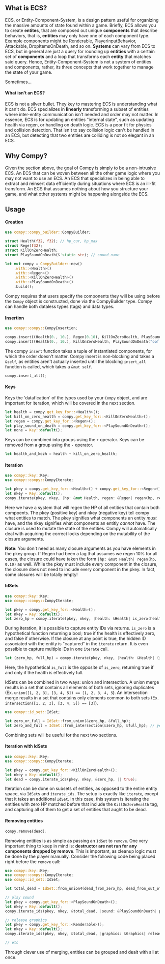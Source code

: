 ## What is ECS?
ECS, or Entity-Component-System, is a design pattern useful for organizing the massive amounts of state found within a game. Briefly, ECS allows you to create **entites**, that are composed out unique **components** that describe behaviors, that is, **entities** may only have one of each component type. Example components might be Renderable, PlayerInputBehavior, Attackable, DropItemsOnDeath, and so on. **Systems** can vary from ECS to ECS, but in general are just a query for rounding up **entities** with a certain set of **components** and a loop that transforms each **entity** that matches said query. Hence, Entity-Component-System is not a system of entities and components, rather, its three concepts that work together to manage the state of your game. 

Sometimes...

#### What isn't an ECS?
ECS is not a silver bullet. They key to mastering ECS is understanding what it can't do. ECS specializes in **linearly** transforming a subset of entities where inter-entity communication isn't needed and order may not matter. In essence, ECS is for updating an entities "internal state", such as updating health via regen, or handling on death logic. ECS is a poor fit for physics and collision detection. That isn't to say collision logic can't be handled in an ECS, but detecting that two entities are colliding is not so elegant in an ECS. 

## Why Compy?
Given the section above, the goal of Compy is simply to be a non-intrusive ECS. An ECS that can be woven between all the other game logic where you may not want to use an ECS. An ECS that specializes in being able to extract and reinsert data efficiently during situations where ECS is an ill-fit transform. An ECS that assumes nothing about how you structure your game, and what other systems might be happening alongside the ECS.

## Usage

#### Creation
```Rust
use compy::compy_builder::CompyBuilder;

struct Health(f32, f32); // hp_cur, hp_max
struct Rege(f32);
struct KillOnZeroHealth;
struct PlaySoundOnDeath(&'static str); // sound_name

let mut compy = CompyBuilder::new()
	.with::<Health>()
	.with::<Regen>()
	.with::<KillOnZeroHealth>()
	.with::<PlaySoundOnDeath>()
	.build();
```
Compy requires that users specify the components they will be using before the ``Compy`` object is constructed, done via the CompyBuilder type. Compy can handle both dataless types (tags) and data types.

#### Insertion
```Rust
use compy::compy::CompyInsertion;

compy.insert((Health(0., 10.), Regen(0.10), KillOnZeroHealth, PlaySoundOnDeath("oof.ogg")));
compy.insert((Health(0., 10.), KillOnZeroHealth, PlaySoundOnDeath("oof.ogg")));
```
The compy ``insert`` function takes a tuple of instantiated components, for which the order doesn't matter. Compy insert is non-blocking and takes a ``&self``, as entities aren't actually inserted until the blocking ``insert_all`` function is called, which takes a ``&mut self``.
```Rust
compy.insert_all();
```

#### Keys
Keys the 'datafication' of the types used by your ``Compy`` object, and are important for iteration, which will be covered in the next section.
```Rust
let health = compy.get_key_for::<Health>();
let kill_on_zero_health = compy.get_key_for::<KillOnZeroHealth>();
let regen = compy.get_key_for::<Regen>();
let play_sound_on_death = compy.get_key_for::<PlaySoundOnDeath>();
let none = Key::default();
```
Keys can be combined into groups using the ``+`` operator. Keys can be removed from a group using the ``-`` operator.
```Rust
let health_and_kozh = health + kill_on_zero_health;
```

#### Iteration
```Rust
use compy::key::Key;
use compy::compy::CompyIterate;

let pkey = compy.get_key_for::<Health>() + compy.get_key_for::<Regen>();
let nkey = Key::default();
compy.iterate(pkey, nkey, |hp: &mut Health, regen: &Regen| regen(hp, regen));
```
Here we have a system that will regen the HP of all entities that contain both compoents. The pkey (positive key) and nkey (negative key) tell compy what entities to match. The pkey signifies what components an entity *must* have, and the nkey signifies what components an entitiy *cannot* have. The closure is used to mutate the state of the entities. Compy will automatically deal with acquiring the correct locks depending on the mutability of the closure arguments. 

**Note:** You don't need as many closure arguments as you have elements in the pkey group. If Regen had been a tag that assumes we regen 10% for all cases, the closure could have taken the form ``|hp: &mut Health| regen(hp, 0.10)`` as well. While the pkey must include every component in the closure, the closure does not need to include every component in the pkey. In fact, some closures will be totally empty!

#### IdSets
```Rust
use compy::key::Key;
use compy::compy::CompyIterate;

let pkey = compy.get_key_for::<Health>();
let nkey = Key::default();
let zero_hp = compy.iterate(pkey, nkey, |health: &Health| is_zero(health));
```
During iteration, it is possible to capture entity IDs via returns. ``is_zero`` is a hypothetical function returning a bool; true if the health is effectively zero, and false if otherwise. If the closure at any point is true, the hidden ID associated with the entity is "captured" in the ``iterate`` return. It is even possible to capture multiple IDs in one ``iterate`` call.
```Rust
let (zero_hp, full_hp) = compy.iterate(pkey, nkey, |health: &Health| (is_zero(health), is_full(health)));
```
Here, the hypothetical ``is_full`` is the opposite of ``is_zero``, returning true if and only if the health is effectively full.

IdSets can be combined in two ways: union and intersection. A union merge results in a set that contains all elements of both sets, ignoring duplicates (Ex. ``union([1, 2, 3], [3, 4, 5]) == [1, 2, 3, 4, 5``). An intersection merge results in a set that contains only elements common to both sets (Ex. ``intersection([1, 2, 3], [3, 4, 5]) == [3]``).
```Rust
use compy::id_set::IdSet;

let zero_or_full = IdSet::from_union(&zero_hp, &full_hp);
let zero_and_full = IdSet::from_intersection(&zero_hp, &full_hp); // yes, this set will always be empty
``` 
Combining sets will be useful for the next two sections.


#### Iteration with IdSets
```Rust
use compy::key::Key;
use compy::compy::CompyIterate;

let pkey = compy.get_key_for::<KillOnZeroHealth>();
let nkey = Key::default();
let dead = compy.iterate_ids(pkey, nkey, &zero_hp, || true);
```
Iteration can be done on subsets of entities, as opposed to the entire entity space, via ``IdSet``s and ``iterate_ids``. The setup is exactly like ``iterate``, except that it takes an additional ``IdSet``. In this case, this system is iterating the entities with zero HP matched before that include the ``KillOnZeroHealth`` tag, and capturing all of them to get a set of entities that aught to be dead. 

#### Removing entities
```Rust
compy.remove(dead);
```
Removing entities is as simple as passing an ``IdSet`` to ``remove``. One very important thing to keep in mind is: **destructor are not run for any components dropped by remove**. This is important, as cleanup logic must be done by the player manually. Consider the following code being placed right before the ``remove`` call:
```Rust
use compy::key::Key;
use compy::compy::CompyIterate;
use compy::id_set::IdSet;

let total_dead = IdSet::from_union4(dead_from_zero_hp, dead_from_out_of_bounds, dead_from_disease, dead_from_etc);

// play sound
let pkey = compy.get_key_for::<PlaySoundOnDeath>();
let nkey = Key::default();
compy.iterate_ids(pkey, nkey, &total_dead, |sound: &PlaySoundOnDeath| play_sound(sound));

// release graphics
let pkey = compy.get_key_for::<Renderable>();
let nkey = Key::default();
compy.iterate_ids(pkey, nkey, &total_dead, |graphics: &Graphics| release_graphics(graphics));

// etc
```
Through clever use of merging, entities can be grouped and dealt with all at once.